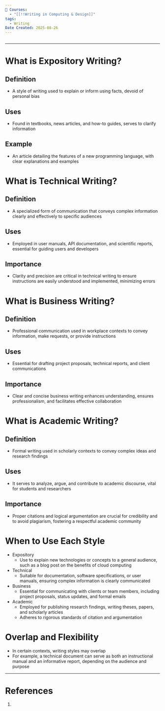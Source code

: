 ```yaml
---
📕 Courses:
  - "[[!!Writing in Computing & Design]]"
tags:
  - Writing
Date Created: 2025-08-26
---
```

```table-of-contents
```
---
# What is Expository Writing?
## Definition
- A style of writing used to explain or inform using facts, devoid of personal bias
## Uses
- Found in textbooks, news articles, and how-to guides, serves to clarify information
## Example
- An article detailing the features of a new programming language, with clear explanations and examples

# What is Technical Writing?
## Definition
- A specialized form of communication that conveys complex information clearly and effectively to specific audiences
## Uses
- Employed in user manuals, API documentation, and scientific reports, essential for guiding users and developers
## Importance
- Clarity and precision are critical in technical writing to ensure instructions are easily understood and implemented, minimizing errors

# What is Business Writing?
## Definition
- Professional communication used in workplace contexts to convey information, make requests, or provide instructions
## Uses
- Essential for drafting project proposals, technical reports, and client communications
## Importance
- Clear and concise business writing enhances understanding, ensures professionalism, and facilitates effective collaboration

# What is Academic Writing?
## Definition
- Formal writing used in scholarly contexts to convey complex ideas and research findings
## Uses
- It serves to analyze, argue, and contribute to academic discourse, vital for students and researchers
## Importance
- Proper citations and logical argumentation are crucial for credibility and to avoid plagiarism, fostering a respectful academic community

# When to Use Each Style
- Expository
	- Use to explain new technologies or concepts to a general audience, such as a blog post on the benefits of cloud computing
- Technical
	- Suitable for documentation, software specifications, or user manuals, ensuring complex information is clearly communicated
- Business
	- Essential for communicating with clients or team members, including project proposals, status updates, and formal emails
- Academic
	- Employed for publishing research findings, writing theses, papers, and scholarly articles
	- Adheres to rigorous standards of citation and argumentation

# Overlap and Flexibility
- In certain contexts, writing styles may overlap
- For example, a technical document can serve as both an instructional manual and an informative report, depending on the audience and purpose
---
# References
1. 